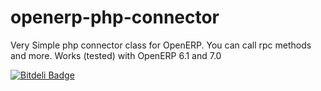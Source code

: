 openerp-php-connector
=====================

Very Simple php connector class for OpenERP.
You can call rpc methods and more.
Works (tested) with OpenERP 6.1 and 7.0


[![Bitdeli Badge](https://d2weczhvl823v0.cloudfront.net/OpenCode/openerp-php-connector/trend.png)](https://bitdeli.com/free "Bitdeli Badge")

